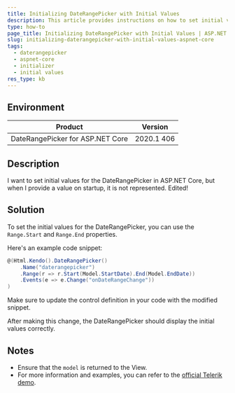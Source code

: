 ```yaml
---
title: Initializing DateRangePicker with Initial Values
description: This article provides instructions on how to set initial values for the DateRangePicker in ASP.NET Core.
type: how-to
page_title: Initializing DateRangePicker with Initial Values | ASP.NET Core DateRangePicker
slug: initializing-daterangepicker-with-initial-values-aspnet-core
tags: 
  - daterangepicker
  - aspnet-core
  - initializer
  - initial values
res_type: kb
---
```


## Environment
| Product | Version |
|---------|---------|
| DateRangePicker for ASP.NET Core | 2020.1 406 |

## Description
I want to set initial values for the DateRangePicker in ASP.NET Core, but when I provide a value on startup, it is not represented. Edited!

## Solution
To set the initial values for the DateRangePicker, you can use the `Range.Start` and `Range.End` properties. 

Here's an example code snippet:

```csharp
@(Html.Kendo().DateRangePicker()
    .Name("daterangepicker")
    .Range(r => r.Start(Model.StartDate).End(Model.EndDate))
    .Events(e => e.Change("onDateRangeChange"))
)
```

Make sure to update the control definition in your code with the modified snippet.

After making this change, the DateRangePicker should display the initial values correctly.

## Notes
- Ensure that the `model` is returned to the View.
- For more information and examples, you can refer to the [official Telerik demo](https://demos.telerik.com/aspnet-core/daterangepicker/date-range).
